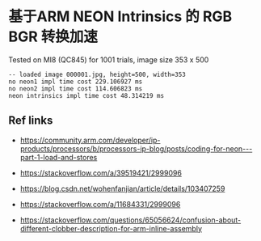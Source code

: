 # 基于ARM NEON Intrinsics 的 RGB BGR 转换加速


Tested on MI8 (QC845) for 1001 trials, image size 353 x 500
```
-- loaded image 000001.jpg, height=500, width=353
no neon1 impl time cost 229.106927 ms
no neon2 impl time cost 114.606823 ms
neon intrinsics impl time cost 48.314219 ms
```

## Ref links

- https://community.arm.com/developer/ip-products/processors/b/processors-ip-blog/posts/coding-for-neon---part-1-load-and-stores

- https://stackoverflow.com/a/39519421/2999096

- https://blog.csdn.net/wohenfanjian/article/details/103407259

- https://stackoverflow.com/a/11684331/2999096

- https://stackoverflow.com/questions/65056624/confusion-about-different-clobber-description-for-arm-inline-assembly
